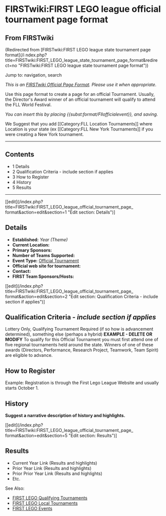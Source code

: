 # FIRSTwiki:FIRST LEGO league official tournament page format

## From FIRSTwiki

(Redirected from [FIRSTwiki:FIRST LEGO league state tournament page format](/i
ndex.php?title=FIRSTwiki:FIRST_LEGO_league_state_tournament_page_format&redire
ct=no "FIRSTwiki:FIRST LEGO league state tournament page format"))

Jump to: navigation, search

_This is an [FIRSTwiki Official Page Format](FIRSTwiki:Page_formats "FIRSTwiki:Page formats"). Please use it when appropriate._

Use this page format to create a page for an official Tournament. Usually, the Director's Award winner of an official tournament will qualify to attend the FLL World Festival.

_You can insert this by placing {{subst:format/Fllofficialevent}}, and saving._

We Suggest that you add [[Category:FLL Location Tournaments]] where Location is your state (ex [[Category:FLL New York Tournaments]] if you were creating a New York tournament.

--------------------------------------------------------------------------------

## Contents

- 1 Details
- 2 Qualification Criteria - include section if applies
- 3 How to Register
- 4 History
- 5 Results

--------------------------------------------------------------------------------

[[edit](/index.php?title=FIRSTwiki:FIRST_LEGO_league_official_tournament_page_
format&action=edit&section=1 "Edit section: Details")]

## Details

- **Established:** _Year (Theme)_
- **Current Location:** 
- **Primary Sponsors:**
- **Number of Teams Supported:**
- **Event Type:** [Official Tournament](/index.php?title=FLL_Official_Tournament&action=edit "FLL Official Tournament")
- **Official web site for tournament:**
- **Contact:**
- **FIRST Team Sponsors/Hosts:**

[[edit](/index.php?title=FIRSTwiki:FIRST_LEGO_league_official_tournament_page_
format&action=edit&section=2 "Edit section: Qualification Criteria - include
section if applies")]

## Qualification Criteria _- include section if applies_

Lottery Only, Qualifying Tournament Required (if so how is advancement determined), something else (perhaps a hybrid) **EXAMPLE - DELETE OR MODIFY** To qualify for this Official Tournament you must first attend one of five regional tournaments held around the state. Winners of one of these awards (Directors, Performance, Research Project, Teamwork, Team Spirit) are eligible to advance.

## How to Register

Example: Registration is through the First Lego League Website and usually starts October 1.

## History

**Suggest a narrative description of history and highlights.**

[[edit](/index.php?title=FIRSTwiki:FIRST_LEGO_league_official_tournament_page_
format&action=edit&section=5 "Edit section: Results")]

## Results

- Current Year Link (Results and highlights)
- Prior Year Link (Results and highlights)
- Prior Prior Year Link (Results and highlights)
- Etc.

See Also:

- [FIRST LEGO Qualifying Tournaments](Category:FLL_Qualifying_Tournaments "Category:FLL Qualifying Tournaments")
- [FIRST LEGO Local Tournaments](Category:FLL_Local_Tournaments "Category:FLL Local Tournaments")
- [FIRST LEGO Events](Category:FLL_Events "Category:FLL Events")
